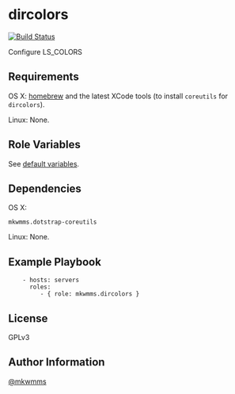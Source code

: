 dircolors
=========
[![Build Status](https://travis-ci.org/mkwmms/ansible-dircolors.svg)](https://travis-ci.org/mkwmms/ansible-dircolors)

Configure LS_COLORS

Requirements
------------

OS X: [homebrew] and the latest XCode tools (to install `coreutils` for `dircolors`).

Linux: None.

Role Variables
--------------

See [default variables].

Dependencies
------------

OS X:

```
mkwmms.dotstrap-coreutils
```

Linux: None.

Example Playbook
----------------

```
    - hosts: servers
      roles:
         - { role: mkwmms.dircolors }
```

License
-------

GPLv3

Author Information
------------------

[@mkwmms]

[@mkwmms]: https://github.com/mkwmms
[dotstrap]: https://github.com/mkwmms/dotstrap
[homebrew]: https://github.com/Homebrew/homebrew
[files]: files/
[default variables]: defaults/main.yml
[variables]: vars/main.yml
[zsh]: http://zsh.sourceforge.net
[fish]: http://fishshell.com/
